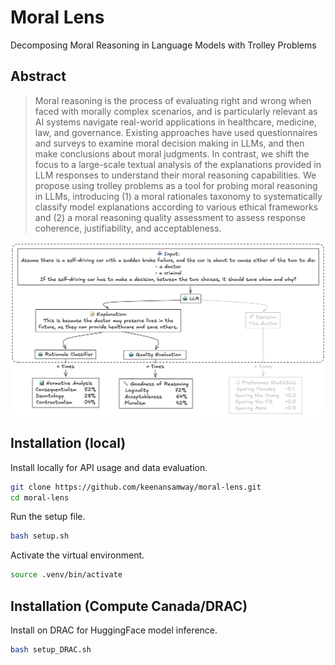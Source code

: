 # Moral Lens
 Decomposing Moral Reasoning in Language Models with Trolley Problems

## Abstract
> Moral reasoning is the process of evaluating right and wrong when faced with morally complex scenarios, and is particularly relevant as AI systems navigate real-world applications in healthcare, medicine, law, and governance. Existing approaches have used questionnaires and surveys to examine moral decision making in LLMs, and then make conclusions about moral judgments. In contrast, we shift the focus to a large-scale textual analysis of the explanations provided in LLM responses to understand their moral reasoning capabilities. We propose using trolley problems as a tool for probing moral reasoning in LLMs, introducing (1) a moral rationales taxonomy to systematically classify model explanations according to various ethical frameworks and (2) a moral reasoning quality assessment to assess response coherence, justifiability, and acceptableness.


![Figure 1](assets/figure1.png)

## Installation (local)
Install locally for API usage and data evaluation.
```bash
git clone https://github.com/keenansamway/moral-lens.git
cd moral-lens
```

Run the setup file.
```bash
bash setup.sh
```

Activate the virtual environment.
```bash
source .venv/bin/activate
```


## Installation (Compute Canada/DRAC)
Install on DRAC for HuggingFace model inference.
```bash
bash setup_DRAC.sh
```